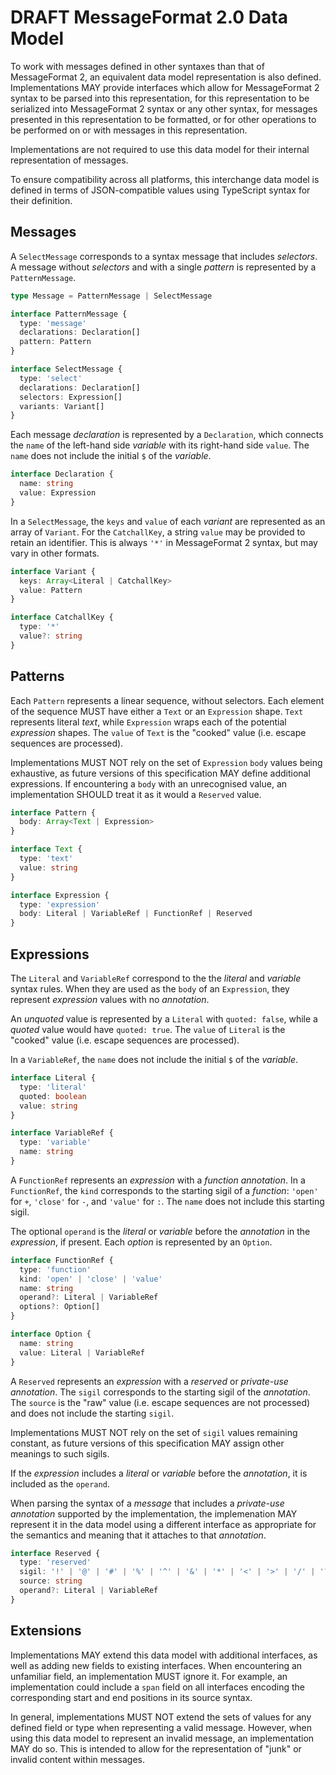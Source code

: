 # DRAFT MessageFormat 2.0 Data Model

To work with messages defined in other syntaxes than that of MessageFormat 2,
an equivalent data model representation is also defined.
Implementations MAY provide interfaces which allow
for MessageFormat 2 syntax to be parsed into this representation,
for this representation to be serialized into MessageFormat 2 syntax
or any other syntax,
for messages presented in this representation to be formatted,
or for other operations to be performed on or with messages in this representation.

Implementations are not required to use this data model for their internal representation of messages.

To ensure compatibility across all platforms,
this interchange data model is defined in terms of JSON-compatible values
using TypeScript syntax for their definition.

## Messages

A `SelectMessage` corresponds to a syntax message that includes _selectors_.
A message without _selectors_ and with a single _pattern_ is represented by a `PatternMessage`.

```ts
type Message = PatternMessage | SelectMessage

interface PatternMessage {
  type: 'message'
  declarations: Declaration[]
  pattern: Pattern
}

interface SelectMessage {
  type: 'select'
  declarations: Declaration[]
  selectors: Expression[]
  variants: Variant[]
}
```

Each message _declaration_ is represented by a `Declaration`,
which connects the `name` of the left-hand side _variable_
with its right-hand side `value`.
The `name` does not include the initial `$` of the _variable_.

```ts
interface Declaration {
  name: string
  value: Expression
}
```

In a `SelectMessage`,
the `keys` and `value` of each _variant_ are represented as an array of `Variant`.
For the `CatchallKey`, a string `value` may be provided to retain an identifier.
This is always `'*'` in MessageFormat 2 syntax, but may vary in other formats.

```ts
interface Variant {
  keys: Array<Literal | CatchallKey>
  value: Pattern
}

interface CatchallKey {
  type: '*'
  value?: string
}
```

## Patterns

Each `Pattern` represents a linear sequence, without selectors.
Each element of the sequence MUST have either a `Text` or an `Expression` shape.
`Text` represents literal _text_,
while `Expression` wraps each of the potential _expression_ shapes.
The `value` of `Text` is the "cooked" value (i.e. escape sequences are processed).

Implementations MUST NOT rely on the set of `Expression` `body` values being exhaustive,
as future versions of this specification MAY define additional expressions.
If encountering a `body` with an unrecognised value,
an implementation SHOULD treat it as it would a `Reserved` value.

```ts
interface Pattern {
  body: Array<Text | Expression>
}

interface Text {
  type: 'text'
  value: string
}

interface Expression {
  type: 'expression'
  body: Literal | VariableRef | FunctionRef | Reserved
}
```

## Expressions

The `Literal` and `VariableRef` correspond to the the _literal_ and _variable_ syntax rules.
When they are used as the `body` of an `Expression`,
they represent _expression_ values with no _annotation_.

An _unquoted_ value is represented by a `Literal` with `quoted: false`,
while a _quoted_ value would have `quoted: true`.
The `value` of `Literal` is the "cooked" value (i.e. escape sequences are processed).

In a `VariableRef`, the `name` does not include the initial `$` of the _variable_.

```ts
interface Literal {
  type: 'literal'
  quoted: boolean
  value: string
}

interface VariableRef {
  type: 'variable'
  name: string
}
```

A `FunctionRef` represents an _expression_ with a _function_ _annotation_.
In a `FunctionRef`,
the `kind` corresponds to the starting sigil of a _function_:
`'open'` for `+`, `'close'` for `-`, and `'value'` for `:`.
The `name` does not include this starting sigil.

The optional `operand` is the _literal_ or _variable_
before the _annotation_ in the _expression_, if present.
Each _option_ is represented by an `Option`.

```ts
interface FunctionRef {
  type: 'function'
  kind: 'open' | 'close' | 'value'
  name: string
  operand?: Literal | VariableRef
  options?: Option[]
}

interface Option {
  name: string
  value: Literal | VariableRef
}
```

A `Reserved` represents an _expression_ with a _reserved_ or _private-use_ _annotation_.
The `sigil` corresponds to the starting sigil of the _annotation_.
The `source` is the "raw" value (i.e. escape sequences are not processed)
and does not include the starting `sigil`.

Implementations MUST NOT rely on the set of `sigil` values remaining constant,
as future versions of this specification MAY assign other meanings to such sigils.

If the _expression_ includes a _literal_ or _variable_ before the _annotation_,
it is included as the `operand`.

When parsing the syntax of a _message_ that includes a _private-use_ _annotation_
supported by the implementation,
the implemenation MAY represent it in the data model using a different interface
as appropriate for the semantics and meaning that it attaches to that _annotation_.

```ts
interface Reserved {
  type: 'reserved'
  sigil: '!' | '@' | '#' | '%' | '^' | '&' | '*' | '<' | '>' | '/' | '?' | '~'
  source: string
  operand?: Literal | VariableRef
}
```

## Extensions

Implementations MAY extend this data model with additional interfaces,
as well as adding new fields to existing interfaces.
When encountering an unfamiliar field, an implementation MUST ignore it.
For example, an implementation could include a `span` field on all interfaces
encoding the corresponding start and end positions in its source syntax.

In general,
implementations MUST NOT extend the sets of values for any defined field or type
when representing a valid message.
However, when using this data model to represent an invalid message,
an implementation MAY do so.
This is intended to allow for the representation of "junk" or invalid content within messages.
